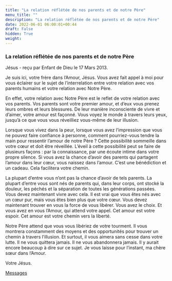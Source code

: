 ```yaml
---
title: "La relation réflétée de nos parents et de notre Père"
menu_title: ""
description: "La relation réflétée de nos parents et de notre Père"
date: 2022-06-01 06:00:01+00:44
draft: False
hidden: True
weight:
---
```

### La relation réflétée de nos parents et de notre Père

Jésus - reçu par Enfant de Dieu le 17 Mars 2013.

Je suis ici, votre frère dans l’Amour, Jésus. Vous avez fait appel à moi pour vous éclairer sur le sujet de l’interrelation entre votre relation avec vos parents humains et votre relation avec Notre Père.

En effet, votre relation avec Notre Père est le reflet de votre relation avec vos parents. Vos parents sont votre premier amour, et d’eux vous prenez leurs ombres et leurs blessures. De leur manière inconsciente de vivre et d’aimer, votre amour est façonné. Vous voyez le monde à travers leurs yeux, jusqu’à ce que vous vous réveilliez vous-même de leur illusion.

Lorsque vous vivez dans la peur, lorsque vous avez l’impression que vous ne pouvez faire confiance à personne, comment pourriez-vous tendre la main pour ressentir l’amour de notre Père ? Cette possibilité sommeille dans votre cœur et doit être réveillée. L’éveil à cette possibilité peut se faire de plusieurs façons : par la connaissance, par une écoute intime dans votre propre silence. Si vous avez la chance d’avoir des parents qui partagent l’amour dans leur cœur, vous naissez dans l’amour. C’est une bénédiction et un cadeau. Cela facilitera votre chemin.

La plupart d’entre vous n’ont pas la chance d’avoir de tels parents. La plupart d’entre vous sont nés de parents qui, dans leur corps, ont stocké la douleur, les péchés et la séparation de toutes les générations passées. Vous devez maintenant vivre avec cela. Il est vrai que vous êtes nés avec un cœur pur, mais vous êtes bien plus que votre cœur. Vous devez maintenant trouver en vous la force de vous libérer. Vous avez le choix. Et vous avez en vous l’Amour, qui attend votre appel. Cet amour est votre espoir. Cet amour est votre chemin vers la liberté.

Notre Père attend que vous vous libériez de votre tourment. Il vous montrera constamment des moyens et des opportunités pour trouver un chemin à travers l’illusion. Et surtout, il vous aimera sans cesse dans votre lutte. Il ne vous quittera jamais. Il ne vous abandonnera jamais. Il y aurait encore beaucoup à dire sur ce sujet. Je vous laisse pour l’instant, ma chère sœur dans l’Amour.

Votre Jésus.

[Messages](/fr-contemporary-messages/fr-contemporary-messages-by-date-order/fr-contemporary-messages-2013)
